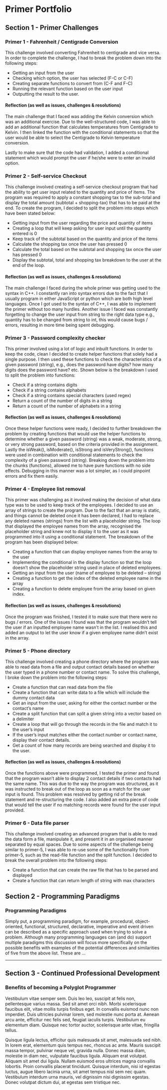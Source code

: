 # Primer Portfolio

## Section 1 - Primer Challenges
### Primer 1 - Fahrenheit / Centigrade Conversion
This challenge involved converting Fahrenheit to centigrade and vice versa. In order to complete the challenge, I had to break the problem down into the following steps:

* Getting an input from the user
* Checking which option, the user has selected (F-C or C-F)
* Creating separate functions to convert from (C-F and F-C)
* Running the relevant function based on the user input
* Outputting the result to the user.

#### Reflection (as well as issues, challenges & resolutions)
The main challenge that I faced was adding the Kelvin conversion which was an additional exercise. Due to the well-structured code, I was able to add an additional function that calculates temperatures from Centigrade to Kelvin. I then linked the function with the conditional statements so that the user would be able to select the Centigrade to Kelvin temperature conversion. 

Lastly to make sure that the code had validation, I added a conditional statement which would prompt the user if he/she were to enter an invalid option.

### Primer 2 - Self-service Checkout
This challenge involved creating a self-service checkout program that had the ability to get user input related to the quantity and price of items. The program was required to apply a constant shopping tax to the sub-total and display the total amount (subtotal + shopping-tax) that has to be paid at the end. To create the program, I decided to split the problem into steps which have been stated below:

* Getting input from the user regarding the price and quantity of items
* Creating a loop that will keep asking for user input until the quantity entered is 0
*	Keep track of the subtotal based on the quantity and price of the items 
*	Calculate the shopping tax once the user has pressed 0
*	Calculate the total based on the subtotal and shopping tax once the user has pressed 0
*	Display the subtotal, total and shopping tax breakdown to the user at the end of the loop.

#### Reflection (as well as issues, challenges & resolutions)
The main challenge I faced during the whole primer was getting used to the syntax in C++. I constantly ran into syntax errors due to the fact that I usually program in either JavaScript or python which are both high level languages. Once I got used to the syntax of C++, I was able to implement the primer without too many hurdles. Another issue I faced was constantly forgetting to change the user input from string to the right data type e.g., quantity has to be changed from string to int, this would cause bugs / errors, resulting in more time being spent debugging.

### Primer 3 - Password complexity checker
This primer involved using a lot of logic and inbuilt functions. In order to keep the code, clean I decided to create helper functions that solely had a single purpose. I then used these functions to check the characteristics of a given password (string), e.g., does the password have digits? how many digits does the password have? etc. Shown below is the breakdown I used to split the problem into functions:

*	Check if a string contains digits 
*	Check if a string contains alphabets
*	Check if a string contains special characters (used regex)
*	Return a count of the number of digits in a string
*	Return a count of the number of alphabets in a string

#### Reflection (as well as issues, challenges & resolutions)
Once these helper functions were ready, I decided to further breakdown the problem by creating functions that would use the helper functions to determine whether a given password (string) was a weak, moderate, strong, or very strong password, based on the criteria provided in the assignment. Lastly the isWeak(), isModerate(), isStrong and isVeryStrong(), functions were used in combination with conditional statements to check the complexity of a given password (string).
Breaking down the problem into the chunks (functions), allowed me to have pure functions with no side effects. Debugging in this manner was a lot simpler, as I could pinpoint errors and fix them easily.

### Primer 4 - Employee list removal
This primer was challenging as it involved making the decision of what data type was to be used to keep track of the employees. I decided to use an array of strings to create the program. Due to the fact that an array is static, and things cannot be deleted once it has been declared, I had to replace any deleted names (strings) from the list with a placeholder string. The loop that displayed the employee names from the array, recognised the placeholder string and knew not to display it to the user as it was programmed into it using a conditional statement. The breakdown of the program has been displayed below:

*	Creating a function that can display employee names from the array to the user
*	Implementing the conditional in the display function so that the loop doesn’t show the placeholder string used in place of deleted employees.
*	Getting an input from the user (name of employee to be deleted – string)
*	Creating a function to get the index of the deleted employee name in the array
*	Creating a function to delete employee from the array based on given index. 

#### Reflection (as well as issues, challenges & resolutions)
Once the program was finished, I tested it to make sure that there were no bugs / errors. One of the issues I found was that the program wouldn’t tell the user if an inputted employee name wasn’t in the list. I realised this and added an output to let the user know if a given employee name didn’t exist in the array.
 
### Primer 5 - Phone directory

This challenge involved creating a phone directory where the program was able to read data from a file and output contact details based on whether the user typed in a phone number or contact name. To solve this challenge, I broke down the problem into the following steps:

*	Create a function that can read data from the file
*	Create a function that can write data to a file which will include the dummy contact data
*	Get an input from the user, asking for either the contact number or the contact’s name
*	Create a split function that can split a given string into a vector based on a delimiter
*	Create a loop that will go through the records in the file and match it to the user’s input 
*	If the user’s input matches either the contact number or contact name, display their contact details.
*	Get a count of how many records are being searched and display it to the user.

#### Reflection (as well as issues, challenges & resolutions)
Once the functions above were programmed, I tested the primer and found that the program wasn’t able to display 2 contact details if two contacts had the same name. This was due to the way the program was structured, as it was instructed to break out of the loop as soon as a match for the user input is found. This problem was resolved by getting rid of the break statement and re-structuring the code. I also added an extra piece of code that would tell the user if no matching records were found for the user input provided.

### Primer 6 - Data file parser
This challenge involved creating an advanced program that is able to read the data form a file, manipulate it, and present it in an organised manner separated by equal spaces. Due to some aspects of the challenge being similar to primer-5, I was able to re-use some of the functionality from primer-5, such as the read-file function and the split function. I decided to break the overall problem into the following steps:

*	Create a function that can create the raw file that has to be parsed and displayed
*	Create a function that can return length of string with max characters 




## Section 2 - Programming Paradigms
### Programming Paradigms
Simply put, a programming paradigm, for example, procedural, object-oriented, functional, structured, declarative, imperative and event driven can be described as a specific approach used when trying to solve a problem.  Although many programming languages can (and do) support multiple paradigms this discussion will focus more specifically on the possible benefits with examples of the potential differences and similarities of five from the above list. These are ...

---
## Section 3 - Continued Professional Development
### Benefits of becoming a Polyglot Programmer
Vestibulum vitae semper sem. Duis leo leo, suscipit at felis non, pellentesque varius massa. Sed sit amet orci nibh. Morbi scelerisque faucibus elit, vitae mollis turpis finibus eget. In convallis euismod nunc non imperdiet. Duis ultricies pulvinar lorem, sed molestie nunc porta at. Aenean arcu ante, efficitur nec felis sed, feugiat iaculis turpis. Vestibulum eu elementum diam. Quisque nec tortor auctor, scelerisque ante vitae, fringilla tellus.

Quisque ligula lectus, efficitur quis malesuada sit amet, malesuada sed nibh. In lorem erat, elementum quis tempus nec, rhoncus ac ante. Mauris suscipit massa tempor, pulvinar neque vel, gravida nulla. Donec massa diam, molestie in diam nec, vulputate faucibus ligula. Aliquam erat volutpat. Aliquam sit amet dui ligula. Nullam euismod eros ultrices magna convallis lobortis. Proin convallis placerat tincidunt. Quisque interdum, nisi id egestas luctus, augue libero lacinia urna, sit amet tempus nisl sem nec quam. Vestibulum interdum urna mauris, vel dignissim nisi dignissim egestas. Donec volutpat dictum dui, at egestas sem tristique nec.
